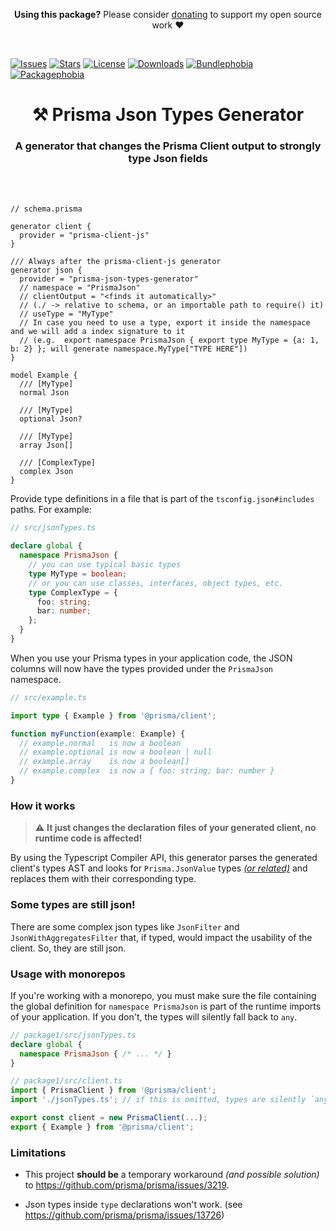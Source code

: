 <p align="center">
   <b>Using this package?</b> Please consider <a href="https://github.com/sponsors/arthurfiorette" target="_blank">donating</a> to support my open source work ❤️
</p>

<br />

[![Issues](https://img.shields.io/github/issues/arthurfiorette/prisma-json-types-generator?logo=github&label=Issues)](https://github.com/arthurfiorette/prisma-json-types-generator/issues)
[![Stars](https://img.shields.io/github/stars/arthurfiorette/prisma-json-types-generator?logo=github&label=Stars)](https://github.com/arthurfiorette/prisma-json-types-generator/stargazers)
[![License](https://img.shields.io/github/license/arthurfiorette/prisma-json-types-generator?logo=githu&label=License)](https://github.com/arthurfiorette/prisma-json-types-generator/blob/main/LICENSE)
[![Downloads](https://img.shields.io/npm/dw/prisma-json-types-generator?style=flat)](https://www.npmjs.com/package/prisma-json-types-generator)
[![Bundlephobia](https://img.shields.io/bundlephobia/minzip/prisma-json-types-generator/latest?style=flat)](https://bundlephobia.com/package/prisma-json-types-generator@latest)
[![Packagephobia](https://packagephobia.com/badge?p=prisma-json-types-generator@latest)](https://packagephobia.com/result?p=prisma-json-types-generator@latest)

<h1 align=center>
⚒️ Prisma Json Types Generator
</h1>

<h3 align=center>
A generator that changes the Prisma Client output to strongly type Json fields
</h3>

<br />
<br />

```prisma
// schema.prisma

generator client {
  provider = "prisma-client-js"
}

/// Always after the prisma-client-js generator
generator json {
  provider = "prisma-json-types-generator"
  // namespace = "PrismaJson"
  // clientOutput = "<finds it automatically>"
  // (./ -> relative to schema, or an importable path to require() it)
  // useType = "MyType"
  // In case you need to use a type, export it inside the namespace and we will add a index signature to it
  // (e.g.  export namespace PrismaJson { export type MyType = {a: 1, b: 2} }; will generate namespace.MyType["TYPE HERE"])
}

model Example {
  /// [MyType]
  normal Json

  /// [MyType]
  optional Json?

  /// [MyType]
  array Json[]

  /// [ComplexType]
  complex Json
}
```

Provide type definitions in a file that is part of the `tsconfig.json#includes` paths. For
example:

```ts
// src/jsonTypes.ts

declare global {
  namespace PrismaJson {
    // you can use typical basic types
    type MyType = boolean;
    // or you can use classes, interfaces, object types, etc.
    type ComplexType = {
      foo: string;
      bar: number;
    };
  }
}
```

When you use your Prisma types in your application code, the JSON columns will now have
the types provided under the `PrismaJson` namespace.

```ts
// src/example.ts

import type { Example } from '@prisma/client';

function myFunction(example: Example) {
  // example.normal   is now a boolean
  // example.optional is now a boolean | null
  // example.array    is now a boolean[]
  // example.complex  is now a { foo: string; bar: number }
}
```

### How it works

> ⚠️ **It just changes the declaration files of your generated client, no runtime code is
> affected!**

By using the Typescript Compiler API, this generator parses the generated client's types
AST and looks for `Prisma.JsonValue` types [_(or related)_](src/helpers/regex.ts) and
replaces them with their corresponding type.

### Some types are still json!

There are some complex json types like `JsonFilter` and `JsonWithAggregatesFilter` that,
if typed, would impact the usability of the client. So, they are still json.

### Usage with monorepos

If you're working with a monorepo, you must make sure the file containing the global
definition for `namespace PrismaJson` is part of the runtime imports of your application.
If you don't, the types will silently fall back to `any`.

```ts
// package1/src/jsonTypes.ts
declare global {
  namespace PrismaJson { /* ... */ }
}

// package1/src/client.ts
import { PrismaClient } from '@prisma/client';
import './jsonTypes.ts'; // if this is omitted, types are silently `any` outside of `package1`

export const client = new PrismaClient(...);
export { Example } from '@prisma/client';
```

### Limitations

- This project **should be** a temporary workaround _(and possible solution)_ to
  https://github.com/prisma/prisma/issues/3219.

- Json types inside `type` declarations won't work. (see
  https://github.com/prisma/prisma/issues/13726)
